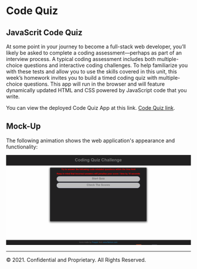 # Code Quiz

## JavaScrit Code Quiz
At some point in your journey to become a full-stack web developer, you’ll likely be asked to complete a coding assessment—perhaps as part of an interview process. A typical coding assessment includes both multiple-choice questions and interactive coding challenges.
To help familiarize you with these tests and allow you to use the skills covered in this unit, this week’s homework invites you to build a timed coding quiz with multiple-choice questions. This app will run in the browser and will feature dynamically updated HTML and CSS powered by JavaScript code that you write. 

You can view the deployed Code Quiz App at this link. [Code Quiz link](https://mm-salvodragotta.github.io/Code-Quiz/).

## Mock-Up

The following animation shows the web application's appearance and functionality:

![Code Quiz gif](./assets/images/CodeQuiz.gif)

- - -
© 2021. Confidential and Proprietary. All Rights Reserved.
